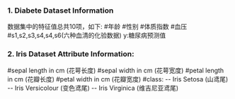 ### 1. Diabete Dataset Information
数据集中的特征值总共10项，如下:
#年龄 #性别 #体质指数 #血压 #s1,s2,s3,s4,s4,s6(六种血清的化验数据)
y:糖尿病预测值

### 2. lris Dataset Attribute Information:
#sepal length in cm (花萼长度) #sepal width in cm (花萼宽度)
#petal length in cm (花瓣长度) #petal width in cm (花瓣宽度)
#class: -- Iris Setosa (山鸢尾)
-- Iris Versicolour (变色鸢尾)
-- Iris Virginica (维吉尼亚鸢尾)
